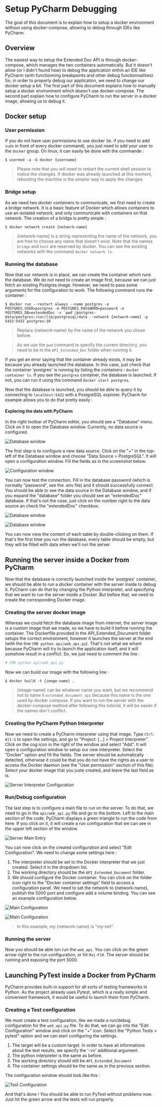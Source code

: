 # Setup PyCharm Debugging

The goal of this document is to explain how to setup a docker environment without using docker-compose, allowing to debug through IDEs like PyCharm.

## Overview

The easiest way to setup the Extended Doc API is through docker-compose, which manages the two containers automatically. But it doesn't allow (or I didn't found how) to debug the application within an IDE like PyCharm (with functionning breakpoints and other debug functionnalities). So, in order to properly debug our application, we need to change our docker setup a bit. The first part of this document explains how to manually setup a docker environment which doesn't use docker-compose. The second part explain how to configure PyCharm to run the server in a docker image, allowing us to debug it.

## Docker setup

### User permission

If you do not have user permissions to use docker (ie. if you need to add `sudo` in front of every docker command), you just need to add your user to the `docker` group. On linux, it can easily be done with the commande :

```
$ usermod -a -G docker {username}
```

> Please note that you will need to restart the current shell session to notice the changes. If docker was already launched at this moment, rebooting the machine is the simpler way to apply the changes.

### Bridge setup

As we need two docker containers to communicate, we first need to create a bridge network. It is a basic feature of Docker which allows containers to use an isolated network, and only communicate with containers on that network. The creation of a bridge is pretty simple :

```
$ docker network create {network-name}
```

> {network-name} is a string representing the name of the network, you are free to choose any name that doesn't exist. Note that the names `bridge` and `host` are reserved by docker. You can see the existing networks with the command `docker network ls`.

### Running the database

Now that our network is in place, we can create the container which runs the database. We do not need to create an image first, because we can just fetch an existing Postgres image. However, we need to pass some arguments for the configuration to work. The following command runs the container :

```
$ docker run --restart always --name postgres -e POSTGRES_USER=postgres -e POSTGRES_PASSWORD=password -e POSTGRES_DB=extendedDoc -v `pwd`/postgres-data/postgres:/var/lib/postgresql/data --network {network-name} -p 5432:5432 postgres:10
```

> Replace {network-name} by the name of the network you chose before.

> As we use the `pwd` command to specify the current directory, you need to be in the `API_Extended_Doc` folder when running it.

If you get an error saying that the container already exists, it may be because you already launched the database. In this case, just check that the container 'postgres' is running by listing the containers : `docker container ls`. If you see the `postgres` container, the database is launched. If not, you can run  it using the command `docker start postgres`.

Now that the database is launched, you should be able to query it by connecting to `localhost:5432` with a PostgreSQL explorer. PyCharm for example allows you to do that pretty easily :

#### Exploring the data with PyCharm

In the right toolbar of PyCharm editor, you should see a "Database" menu. Click on it to open the Database window. Currently, no data source is configured.

![Database window](doc/img/pycharm-docker/db_empty.png)


The first step is to configure a new data source. Click on the "+" in the top-left of the Database window and choose "Data Source > PostgreSQL". It will open a configuration window. Fill the fields as in the screenshot below.

![Configuration window](doc/img/pycharm-docker/db_cfg.png)

You can now test the connection. Fill in the database password (which is normally "password", see the .env file) and it should successfully connect. You should be able to see the data source in the Database window, and if you expand the "database" folder you should see an "extendedDoc" database. If that's not the case, just click on the number right to the data source an check the "extendedDoc" checkbox.

![Database window](doc/img/pycharm-docker/db_view1.png)

![Database window](doc/img/pycharm-docker/db_view2.png)

You can now view the content of each table by double-clicking on them. If that's the first time you run the database, every table should be empty, but they will be filled with data when we'll run the server.

## Running the server inside a Docker from PyCharm

Now that the database is correctly launched inside the 'postgres' container, we should be able to run a docker container with the server inside to debug it. PyCharm can do that by changing the Python interpreter, and specifying that we want to run the server inside a Docker. But before that, we need to create the corresponding Docker image.

### Creating the server docker image

Whereas we could fetch the database image from internet, the server image is a custom image that we made, so we have to build it before running the container. The Dockerfile provided in the API_Extended_Document folder setups the correct environment, however it launches the server at the end (with the line `CMD python api/web_api.py`). That's not what we whant because PyCharm will try to launch the application itself, and it will somehow result in a conflict. So, we just need to comment the line :

```dockerfile
# CMD python api/web_api.py
```

Now we can build our image with the following line :

```
$ docker build -t {image-name} .
```

> {image-name} can be whatever name you want, but we recommend not to name it `extended_document_api` because this name is the one used by docker compose. If you want to run the server with the docker-compose method after following this tutorial, it will be easier if the names don't conflict.

### Creating the PyCharm Python Interpreter

Now we need to create a PyCharm interpreter using that image. Type `Ctrl-Alt-S` to open the settings, and go to "Project: [...] > Project Interpreter". Click on the cog icon in the right of the window and select "Add". It will open a configuration window to setup our new interpreter. Select the "Docker" option and fill the fields. The server should be automatically detected, otherwise it could be that you do not have the rights as a user to access the Docker daemon (see the "User permission" section of this file). Select your docker image that you juste created, and leave the last field as is.

![Server Interpreter Configuration](doc/img/pycharm-docker/server_int_cfg.png)

### Run/Debug configuration

The last step is to configure a main file to run on the server. To do that, we need to go in the `api/web_api.py` file and go to the bottom. Left to the main section of the code, PyCharm displays a green triangle to run the code from here. If you click on it, it will create a run configuration that we can see in the upper left section of the window.

![Server Main Entry](doc/img/pycharm-docker/server_main.png)

You can now click on the created configuration and select "Edit Configuration". We need to change some settings here :

1. The interpreter should be set to the Docker interpreter that we just created. Select it in the dropdown list.
2. The working directory should be the `API_Extended_Document` folder.
3. We should configure the Docker container. You can click on the folder icon right to the "Docker container settings" field to access a configuration panel. We need to set the network to {network-name}, publish the 5000 port and configure add a volume binding. You can see an example configuration below.

![Main Configuration](doc/img/pycharm-docker/server_main_cfg.png)

![Main Configuration](doc/img/pycharm-docker/server_main_cfg_container.png)

> In this example, my {network-name} is "my-net".

### Running the server

Now you should be able ton run the `web_api`. You can click on the green arrow right to the run configuration, or hit `Maj-F10`. The server should be running and exposing the port 5000.

## Launching PyTest inside a Docker from PyCharm

PyCharm provides built-in support for all sorts of testing frameworks in Python. As the project already uses Pytest, which is a really simple and convenient framework, it would be useful to launch them from PyCharm.

### Creating a Test configuration

We must create a test configuration, like we made a run/debug configuration for the `web_api.py` file. To do that, we can go into the "Edit Configuration" window and click on the "+" icon. Select the "Python Tests > pytest" option and we can start configuring the settings.

1. The target will be a custom target. In order to have all informations about the test results, we specify the '-vv' additional argument.
2. The python interpreter is the same as before.
3. The working directory should still be `API_Extended_Document`
4. The container settings should be the same as in the previous section.

The configuration window should look like this :

![Test Configuration](doc/img/pycharm-docker/server_tests.png)

And that's done ! You should be able to run PyTest without problems now. Just hit the green arrow and the tests will run properly.